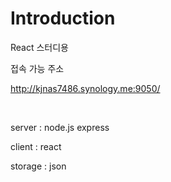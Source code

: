 # Introduction 

React 스터디용


접속 가능 주소

http://kjnas7486.synology.me:9050/

<br>

server : node.js express

client : react

storage : json

